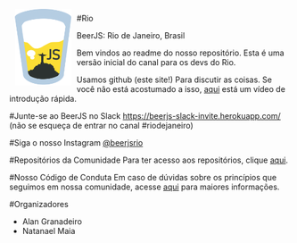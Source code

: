 
<img src="https://github.com/beerjs/rio/blob/master/images/beerjs.png?raw=true" align="left" hspace="10" vspace="6" width="20%">
<p>

#Rio <p>
BeerJS: Rio de Janeiro, Brasil <p>

Bem vindos ao readme do nosso repositório. Esta é uma versão inicial do canal para os devs do Rio.

Usamos github (este site!) Para discutir as coisas. Se você não está acostumado a isso, <a href="https://www.youtube.com/watch?v=KlrJVSJRUN4">aqui</a> está um vídeo de introdução rápida.
<br>

#Junte-se ao BeerJS no Slack
https://beerjs-slack-invite.herokuapp.com/ (não se esqueça de entrar no canal #riodejaneiro)
<br>

#Siga o nosso Instagram 
<a href="https://instagram.com/beerjsrio">@beerjsrio</a>
<br>

#Repositórios da Comunidade
Para ter acesso aos repositórios, clique <a href="https://github.com/beerjs/rio/blob/master/repositorios.md">aqui</a>.
<br>

#Nosso Código de Conduta
Em caso de dúvidas sobre os princípios que seguimos em nossa comunidade, acesse <a href="https://github.com/stumpsyn/policies">aqui</a> para maiores informações.

#Organizadores
<ul>
  <li>Alan Granadeiro</li>
  <li>Natanael Maia</li>
</ul>
